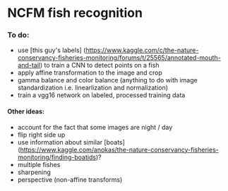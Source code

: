 # NCFM fish recognition #

### To do: ###

* use [this guy's labels] (https://www.kaggle.com/c/the-nature-conservancy-fisheries-monitoring/forums/t/25565/annotated-mouth-and-tail) to train a CNN to detect points on a fish
* apply affine transformation to the image and crop
* gamma balance and color balance (anything to do with image standardization i.e. linearlization and normalization)
* train a vgg16 network on labeled, processed training data 

#### Other ideas: ####
* account for the fact that some images are night / day
* flip right side up
* use information about similar [boats] (https://www.kaggle.com/anokas/the-nature-conservancy-fisheries-monitoring/finding-boatids)?
* multiple fishes
* sharpening
* perspective (non-affine transforms)
